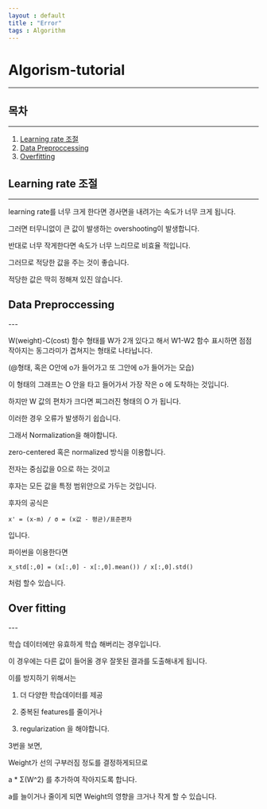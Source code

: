 ```yaml
---
layout : default
title : "Error"
tags : Algorithm
---
```


# Algorism-tutorial

---

## 목차

---

1. [Learning rate 조절](#learningrate)
2. [Data Preproccessing](#datapreproccessing)
3. [Overfitting](#overfitting)


<div id="learningrate">
<h2>Learning rate 조절</h2>
</div>

---

learning rate를 너무 크게 한다면 경사면을 내려가는 속도가 너무 크게 됩니다.

그러면 터무니없이 큰 값이 발생하는 overshooting이 발생합니다.

반대로 너무 작게한다면 속도가 너무 느리므로 비효율 적입니다.

그러므로 적당한 값을 주는 것이 좋습니다.

적당한 값은 딱히 정해져 있진 않습니다.

<div id="datapreproccessing">
<h2>Data Preproccessing</h2>
</div>
---

W(weight)-C(cost) 함수 형태를 W가 2개 있다고 해서 W1-W2 함수 표시하면 점점 작아지는 동그라미가 겹쳐지는 형태로 나타납니다.

(@형태, 혹은 O안에 o가 들어가고 또 그안에 o가 들어가는 모습)

이 형태의 그래프는 O 안을 타고 들어가서 가장 작은 o 에 도착하는 것입니다.

하지만 W 값의 편차가 크다면 찌그러진 형태의 O 가 됩니다.

이러한 경우 오류가 발생하기 쉽습니다.

그래서 Normalization을 해야합니다.

zero-centered 혹은 normalized 방식을 이용합니다.

전자는 중심값을 0으로 하는 것이고

후자는 모든 값을 특정 범위안으로 가두는 것입니다.

후자의 공식은 

```
x' = (x-m) / σ = (x값 - 평균)/표준편차
```

입니다.

파이썬을 이용한다면

```(python)
x_std[:,0] = (x[:,0] - x[:,0].mean()) / x[:,0].std()
```

처럼 할수 있습니다.

<div id="overfitting">
<h2>Over fitting</h2>
</div>
---

학습 데이터에만 유효하게 학습 해버리는 경우입니다.

이 경우에는 다른 값이 들어올 경우 잘못된 결과를 도출해내게 됩니다.

이를 방지하기 위해서는

1. 더 다양한 학습데이터를 제공

2. 중복된 features를 줄이거나

3. regularization 을 해야합니다.

3번을 보면,

Weight가 선의 구부러짐 정도를 결정하게되므로

a * Σ(W^2) 를 추가하여 작아지도록 합니다.

a를 늘이거나 줄이게 되면 Weight의 영향을 크거나 작게 할 수 있습니다.